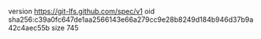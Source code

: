 version https://git-lfs.github.com/spec/v1
oid sha256:c39a0fc647de1aa2566143e66a279cc9e28b8249d184b946d37b9a42c4aec55b
size 745

